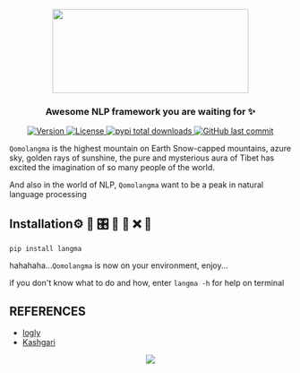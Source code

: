 <p align="center">
    <img width="350" height="150" src="https://cdn.jsdelivr.net/gh/szj2ys/Qomolangma/langma/logo.png"/>
</p>

<h3 align="center">
    <p>Awesome NLP framework you are waiting for ✨</p>
</h3>


<p align="center">
    <a href="https://python.org/pypi/Qomolangma">
        <img src="https://badge.fury.io/py/Qomolangma.svg" alt="Version"/>
    </a>
    <a href="https://python.org/pypi/Qomolangma">
        <img src="https://img.shields.io/pypi/l/Qomolangma.svg?color=orange" alt="License"/>
    </a>
    <a href="https://python.org/pypi/Qomolangma">
        <img src="https://static.pepy.tech/badge/Qomolangma?color=blue" alt="pypi total downloads"/>
    </a>
    <a href="https://python.org/pypi/Qomolangma">
        <img src="https://img.shields.io/github/last-commit/szj2ys/Qomolangma?color=blue" alt="GitHub last commit"/>
    </a>
</p>

`Qomolangma` is the highest mountain on Earth
Snow-capped mountains, azure sky, golden rays of sunshine, the pure and 
mysterious aura of Tibet has excited the imagination of so many people of the world. 

And also in the world of NLP, `Qomolangma` want to be a peak in natural 
language processing

## Installation⚙ 🔑 🎛️ 🙈 🎠 ❌ 🎉 
```shell
pip install langma
```

hahahaha...`Qomolangma` is now on your environment, enjoy...

if you don't know what to do and how, enter `langma -h` for help on 
terminal

## REFERENCES
- [logly](https://www.logoly.pro/)
- [Kashgari](https://github.com/BrikerMan/Kashgari/)


<p align="center">
    <img src="https://cdn.jsdelivr.net/gh/szj2ys/Qomolangma/langma/everest.jpeg"/>
</p>


